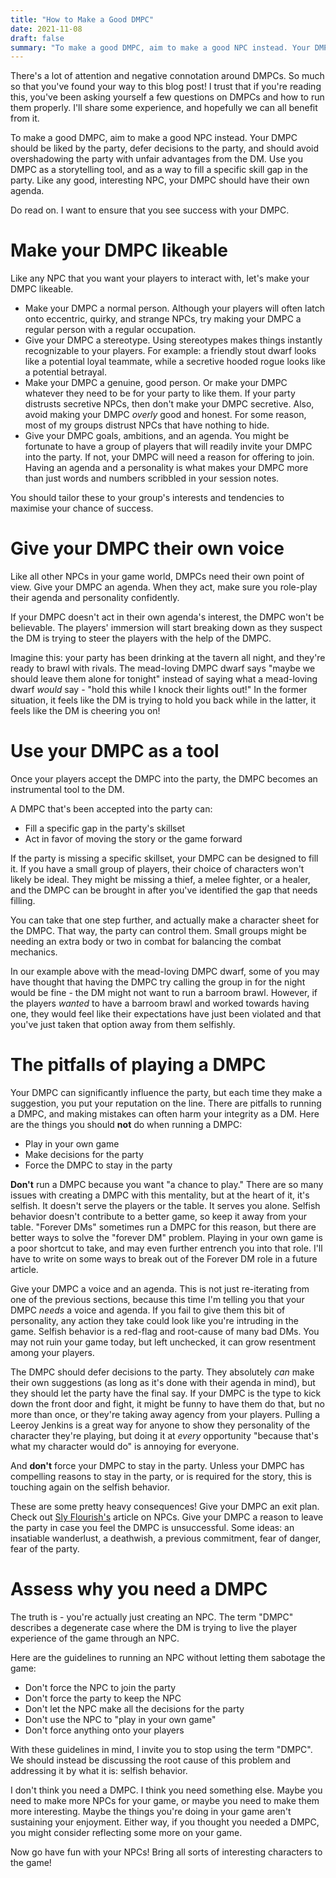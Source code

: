 ```yaml
---
title: "How to Make a Good DMPC"
date: 2021-11-08
draft: false
summary: "To make a good DMPC, aim to make a good NPC instead. Your DMPC should be liked by the party, defer decisions to the party, and should avoid overshadowing the party with unfair advantages from the DM. Use you DMPC as a storytelling tool, and as a way to fill a specific skill gap in the party. Like any good, interesting NPC, your DMPC should have their own agenda."
---
```


There's a lot of attention and negative connotation around DMPCs. So
much so that you've found your way to this blog post! I trust that if
you're reading this, you've been asking yourself a few questions on
DMPCs and how to run them properly. I'll share some experience, and
hopefully we can all benefit from it.

To make a good DMPC, aim to make a good NPC instead. Your DMPC should
be liked by the party, defer decisions to the party, and should avoid
overshadowing the party with unfair advantages from the DM. Use you
DMPC as a storytelling tool, and as a way to fill a specific skill gap
in the party. Like any good, interesting NPC, your DMPC should have
their own agenda.

Do read on. I want to ensure that you see success with your DMPC.

# Make your DMPC likeable
Like any NPC that you want your players to interact with, let's make
your DMPC likeable.

- Make your DMPC a normal person. Although your players will often
  latch onto eccentric, quirky, and strange NPCs, try making your DMPC
  a regular person with a regular occupation.
- Give your DMPC a stereotype. Using stereotypes makes things
  instantly recognizable to your players. For example: a friendly
  stout dwarf looks like a potential loyal teammate, while a secretive
  hooded rogue looks like a potential betrayal.
- Make your DMPC a genuine, good person. Or make your DMPC whatever
  they need to be for your party to like them. If your party distrusts
  secretive NPCs, then don't make your DMPC secretive. Also, avoid
  making your DMPC *overly* good and honest. For some reason, most of
  my groups distrust NPCs that have nothing to hide.
- Give your DMPC goals, ambitions, and an agenda. You might be
  fortunate to have a group of players that will readily invite your
  DMPC into the party. If not, your DMPC will need a reason for
  offering to join. Having an agenda and a personality is what makes
  your DMPC more than just words and numbers scribbled in your session
  notes.

You should tailor these to your group's interests and tendencies to
maximise your chance of success.

# Give your DMPC their own voice
Like all other NPCs in your game world, DMPCs need their own point of
view. Give your DMPC an agenda. When they act, make sure you role-play
their agenda and personality confidently.

If your DMPC doesn't act in their own agenda's interest, the DMPC
won't be believable. The players' immersion will start breaking down
as they suspect the DM is trying to steer the players with the help of
the DMPC.

Imagine this: your party has been drinking at the tavern all night,
and they're ready to brawl with rivals. The mead-loving DMPC dwarf
says "maybe we should leave them alone for tonight" instead of saying
what a mead-loving dwarf *would* say - "hold this while I knock their
lights out!" In the former situation, it feels like the DM is trying
to hold you back while in the latter, it feels like the DM is cheering
you on!

# Use your DMPC as a tool
Once your players accept the DMPC into the party, the DMPC becomes an
instrumental tool to the DM.

A DMPC that's been accepted into the party can:
- Fill a specific gap in the party's skillset
- Act in favor of moving the story or the game forward

If the party is missing a specific skillset, your DMPC can be designed
to fill it. If you have a small group of players, their choice of
characters won't likely be ideal. They might be missing a thief, a
melee fighter, or a healer, and the DMPC can be brought in after
you've identified the gap that needs filling.

You can take that one step further, and actually make a character
sheet for the DMPC. That way, the party can control them. Small groups
might be needing an extra body or two in combat for balancing the
combat mechanics.

In our example above with the mead-loving DMPC dwarf, some of you may
have thought that having the DMPC try calling the group in for the
night would be fine - the DM might not want to run a barroom brawl.
However, if the players *wanted* to have a barroom brawl and worked
towards having one, they would feel like their expectations have just
been violated and that you've just taken that option away from them
selfishly.

# The pitfalls of playing a DMPC
Your DMPC can significantly influence the party, but each time they
make a suggestion, you put your reputation on the line. There are
pitfalls to running a DMPC, and making mistakes can often harm your
integrity as a DM. Here are the things you should **not** do when
running a DMPC:
- Play in your own game
- Make decisions for the party
- Force the DMPC to stay in the party

**Don't** run a DMPC because you want "a chance to play." There are so
many issues with creating a DMPC with this mentality, but at the heart
of it, it's selfish. It doesn't serve the players or the table. It
serves you alone. Selfish behavior doesn't contribute to a better
game, so keep it away from your table. "Forever DMs" sometimes run a
DMPC for this reason, but there are better ways to solve the "forever
DM" problem. Playing in your own game is a poor shortcut to take, and
may even further entrench you into that role. I'll have to write on
some ways to break out of the Forever DM role in a future article.

Give your DMPC a voice and an agenda. This is not just re-iterating
from one of the previous sections, because this time I'm telling you
that your DMPC *needs* a voice and agenda. If you fail to give them
this bit of personality, any action they take could look like you're
intruding in the game. Selfish behavior is a red-flag and root-cause
of many bad DMs. You may not ruin your game today, but left unchecked,
it can grow resentment among your players.

The DMPC should defer decisions to the party. They absolutely *can*
make their own suggestions (as long as it's done with their agenda in
mind), but they should let the party have the final say. If your DMPC
is the type to kick down the front door and fight, it might be funny
to have them do that, but no more than once, or they're taking away
agency from your players. Pulling a Leeroy Jenkins is a great way for
anyone to show they personality of the character they're playing, but
doing it at *every* opportunity "because that's what my character
would do" is annoying for everyone.

And **don't** force your DMPC to stay in the party. Unless your DMPC
has compelling reasons to stay in the party, or is required for the
story, this is touching again on the selfish behavior.

These are some pretty heavy consequences! Give your DMPC an exit plan.
Check out [Sly
Flourish's](https://slyflourish.com/tag-along_npcs.html) article on
NPCs. Give your DMPC a reason to leave the party in case you feel the
DMPC is unsuccessful. Some ideas: an insatiable wanderlust, a
deathwish, a previous commitment, fear of danger, fear of the party.

# Assess why you need a DMPC
The truth is - you're actually just creating an NPC. The term "DMPC"
describes a degenerate case where the DM is trying to live the player
experience of the game through an NPC.

Here are the guidelines to running an NPC without letting them
sabotage the game:
- Don't force the NPC to join the party
- Don't force the party to keep the NPC
- Don't let the NPC make all the decisions for the party
- Don't use the NPC to "play in your own game"
- Don't force anything onto your players

With these guidelines in mind, I invite you to stop using the term
"DMPC". We should instead be discussing the root cause of this problem
and addressing it by what it is: selfish behavior.

I don't think you need a DMPC. I think you need something else. Maybe
you need to make more NPCs for your game, or maybe you need to make
them more interesting. Maybe the things you're doing in your game
aren't sustaining your enjoyment. Either way, if you thought you
needed a DMPC, you might consider reflecting some more on your game.

Now go have fun with your NPCs! Bring all sorts of interesting
characters to the game!
